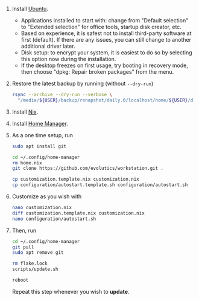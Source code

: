 1. Install [Ubuntu](https://ubuntu.com).
   - Applications installed to start with: change from "Default selection" to
     "Extended selection" for office tools, startup disk creator, etc.
   - Based on experience, it is safest not to install third-party software at
     first (default). If there are any issues, you can still change to another
     additional driver later.
   - Disk setup: to encrypt your system, it is easiest to do so by selecting
     this option now during the installation.
   - If the desktop freezes on first usage, try booting in recovery mode, then
     choose "dpkg: Repair broken packages" from the menu.
1. Restore the latest backup by running (without `--dry-run`)

   ```bash
   rsync --archive --dry-run --verbose \
     "/media/${USER}/backup/rsnapshot/daily.0/localhost/home/${USER}/data" ~
   ```

1. Install [Nix](https://nixos.org).
1. Install [Home Manager](https://nix-community.github.io/home-manager/).
1. As a one time setup, run

   ```bash
   sudo apt install git

   cd ~/.config/home-manager
   rm home.nix
   git clone https://github.com/evolutics/workstation.git .

   cp customization.template.nix customization.nix
   cp configuration/autostart.template.sh configuration/autostart.sh
   ```

1. Customize as you wish with

   ```bash
   nano customization.nix
   diff customization.template.nix customization.nix
   nano configuration/autostart.sh
   ```

1. Then, run

   ```bash
   cd ~/.config/home-manager
   git pull
   sudo apt remove git

   rm flake.lock
   scripts/update.sh

   reboot
   ```

   Repeat this step whenever you wish to **update**.
